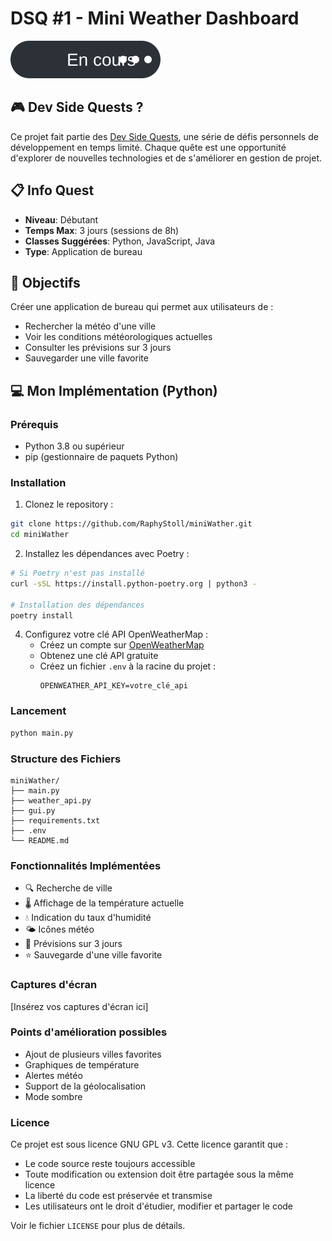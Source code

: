 # DSQ #1 - Mini Weather Dashboard
![Status](img/Badge%20de%20statut%20iPhone%20Vlog.svg)
## 🎮 Dev Side Quests ?
Ce projet fait partie des [Dev Side Quests](https://github.com/RaphyStoll/Dev-Side-Quests-DSQ), une série de défis personnels de développement en temps limité. Chaque quête est une opportunité d'explorer de nouvelles technologies et de s'améliorer en gestion de projet.

## 📋 Info Quest
- **Niveau**: Débutant
- **Temps Max**: 3 jours (sessions de 8h)
- **Classes Suggérées**: Python, JavaScript, Java
- **Type**: Application de bureau

## 🎯 Objectifs
Créer une application de bureau qui permet aux utilisateurs de :
- Rechercher la météo d'une ville
- Voir les conditions météorologiques actuelles
- Consulter les prévisions sur 3 jours
- Sauvegarder une ville favorite

## 💻 Mon Implémentation (Python)

### Prérequis
- Python 3.8 ou supérieur
- pip (gestionnaire de paquets Python)

### Installation
1. Clonez le repository :
```bash
git clone https://github.com/RaphyStoll/miniWather.git
cd miniWather
```

2. Installez les dépendances avec Poetry :
```bash
# Si Poetry n'est pas installé
curl -sSL https://install.python-poetry.org | python3 -

# Installation des dépendances
poetry install
```

4. Configurez votre clé API OpenWeatherMap :
   - Créez un compte sur [OpenWeatherMap](https://openweathermap.org/)
   - Obtenez une clé API gratuite
   - Créez un fichier `.env` à la racine du projet :
     ```
     OPENWEATHER_API_KEY=votre_clé_api
     ```

### Lancement
```bash
python main.py
```

### Structure des Fichiers
```
miniWather/
├── main.py
├── weather_api.py
├── gui.py
├── requirements.txt
├── .env
└── README.md
```

### Fonctionnalités Implémentées
- 🔍 Recherche de ville
- 🌡️ Affichage de la température actuelle
- 💧 Indication du taux d'humidité
- 🌤️ Icônes météo
- 📅 Prévisions sur 3 jours
- ⭐ Sauvegarde d'une ville favorite

### Captures d'écran
[Insérez vos captures d'écran ici]

### Points d'amélioration possibles
- Ajout de plusieurs villes favorites
- Graphiques de température
- Alertes météo
- Support de la géolocalisation
- Mode sombre

### Licence
Ce projet est sous licence GNU GPL v3. Cette licence garantit que :
- Le code source reste toujours accessible
- Toute modification ou extension doit être partagée sous la même licence
- La liberté du code est préservée et transmise
- Les utilisateurs ont le droit d'étudier, modifier et partager le code

Voir le fichier `LICENSE` pour plus de détails.
